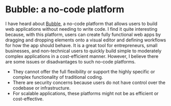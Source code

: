 # Bubble: a no-code platform
I have heard about [Bubble](https://bubble.io/), a no-code platform that allows users to build web applications without needing to write code. I find it quite interesting because, with this platform, users can create fully functional web apps by dragging and dropping elements onto a visual editor and defining workflows for how the app should behave. It is a great tool for entrepreneurs, small businesses, and non-technical users to quickly build simple to moderately complex applications in a cost-efficient manner. 
However, I believe there are some issues or disadvantages to such no-code platforms. 
- They cannot offer the full flexibility or support the highly specific or complex functionality of traditional coding. 
- There are security concerns because users do not have control over the codebase or infrastructure. 
- For scalable applications, these platforms might not be as efficient or cost-effective.